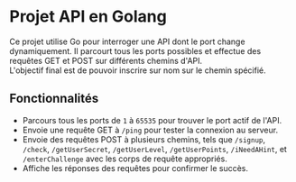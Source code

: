 # Projet API en Golang

Ce projet utilise Go pour interroger une API dont le port change dynamiquement. Il parcourt tous les ports possibles et effectue des requêtes GET et POST sur différents chemins d'API.  
L'objectif final est de pouvoir inscrire sur nom sur le chemin spécifié.

## Fonctionnalités

- Parcours tous les ports de `1` à `65535` pour trouver le port actif de l'API.
- Envoie une requête GET à `/ping` pour tester la connexion au serveur.
- Envoie des requêtes POST à plusieurs chemins, tels que `/signup`, `/check`, `/getUserSecret`, `/getUserLevel`, `/getUserPoints`, `/iNeedAHint`, et `/enterChallenge` avec les corps de requête appropriés.
- Affiche les réponses des requêtes pour confirmer le succès.


